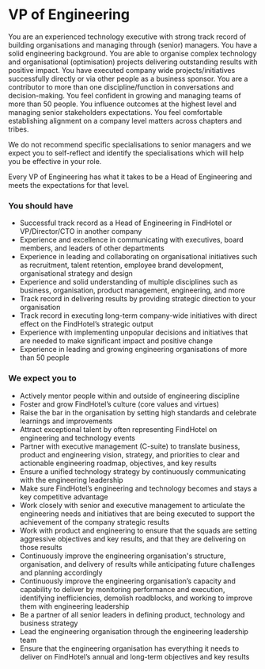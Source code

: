 # VP of Engineering

You are an experienced technology executive with strong track record of building organisations and managing through (senior) managers. You have a solid engineering background. You are able to organise complex technology and organisational (optimisation) projects delivering outstanding results with positive impact. You have executed company wide projects/initiatives successfully directly or via other people as a business sponsor. You are a contributor to more than one discipline/function in conversations and decision-making. You feel confident in growing and managing teams of more than 50 people. You influence outcomes at the highest level and managing senior stakeholders expectations. You feel comfortable establishing alignment on a company level matters across chapters and tribes.

We do not recommend specific specialisations to senior managers and we expect you to self-reflect and identify the specialisations which will help you be effective in your role.

Every VP of Engineering has what it takes to be a Head of Engineering and meets the expectations for that level.

### You should have

- Successful track record as a Head of Engineering in FindHotel or VP/Director/CTO in another company
- Experience and excellence in communicating with executives, board members, and leaders of other departments
- Experience in leading and collaborating on organisational initiatives such as recruitment, talent retention, employee brand development, organisational strategy and design
- Experience and solid understanding of multiple disciplines such as business, organisation, product management, engineering, and more
- Track record in delivering results by providing strategic direction to your organisation
- Track record in executing long-term company-wide initiatives with direct effect on the FindHotel’s strategic output
- Experience with implementing unpopular decisions and initiatives that are needed to make significant impact and positive change
- Experience in leading and growing engineering organisations of more than 50 people

### We expect you to

- Actively mentor people within and outside of engineering discipline
- Foster and grow FindHotel’s culture (core values and virtues)
- Raise the bar in the organisation by setting high standards and celebrate learnings and improvements
- Attract exceptional talent by often representing FindHotel on engineering and technology events
- Partner with executive management (C-suite) to translate business, product and engineering vision, strategy, and priorities to clear and actionable engineering roadmap, objectives, and key results
- Ensure a unified technology strategy by continuously communicating with the engineering leadership
- Make sure FindHotel’s engineering and technology becomes and stays a key competitive advantage
- Work closely with senior and executive management to articulate the engineering needs and initiatives that are being executed to support the achievement of the company strategic results
- Work with product and engineering to ensure that the squads are setting aggressive objectives and key results, and that they are delivering on those results
- Continuously improve the engineering organisation's structure, organisation, and delivery of results while anticipating future challenges and planning accordingly
- Continuously improve the engineering organisation’s capacity and capability to deliver by monitoring performance and execution, identifying inefficiencies, demolish roadblocks, and working to improve them with engineering leadership
- Be a partner of all senior leaders in defining product, technology and business strategy
- Lead the engineering organisation through the engineering leadership team
- Ensure that the engineering organisation has everything it needs to deliver on FindHotel’s annual and long-term objectives and key results

